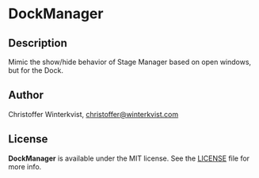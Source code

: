 # DockManager

## Description

Mimic the show/hide behavior of Stage Manager based on open windows, but for the Dock.

## Author

Christoffer Winterkvist, christoffer@winterkvist.com

## License

**DockManager** is available under the MIT license. See the [LICENSE](https://github.com/zenangst/DockManager/blob/master/LICENSE.md) file for more info.
